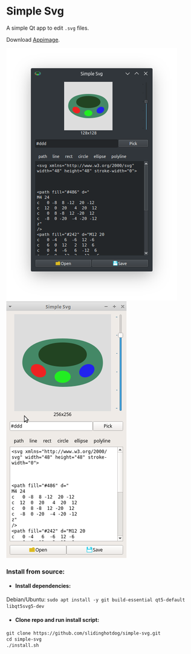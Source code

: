 # Simple Svg
A simple Qt app to edit `.svg` files.

Download [Appimage](https://github.com/slidinghotdog/simple-svg/releases/download/0.1/Simple_Svg-x86_64.AppImage).

![app2](screenshot/app2.png)![app](screenshot/app.png) 

### Install from source:

- #### Install dependencies:
Debian/Ubuntu: `sudo apt install -y git build-essential qt5-default libqt5svg5-dev`

- #### Clone repo and run install script:
```
git clone https://github.com/slidinghotdog/simple-svg.git
cd simple-svg
./install.sh
```
